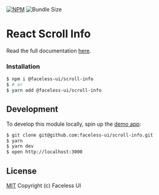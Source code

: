 [![NPM](https://img.shields.io/npm/v/@faceless-ui/scroll-info)](https://www.npmjs.com/@faceless-ui/scroll-info)
![Bundle Size](https://img.shields.io/bundlephobia/minzip/@faceless-ui/scroll-info?label=zipped)

# React Scroll Info

Read the full documentation [here](https://facelessui.com/docs/scroll-info).

### Installation

```bash
$ npm i @faceless-ui/scroll-info
$ # or
$ yarn add @faceless-ui/scroll-info
```

## Development

To develop this module locally, spin up the [demo app](./demo/App.demo.js):

```bash
$ git clone git@github.com:faceless-ui/scroll-info.git
$ yarn
$ yarn dev
$ open http://localhost:3000
```

## License

[MIT](https://github.com/faceless-ui/scroll-info/blob/master/LICENSE) Copyright (c) Faceless UI
